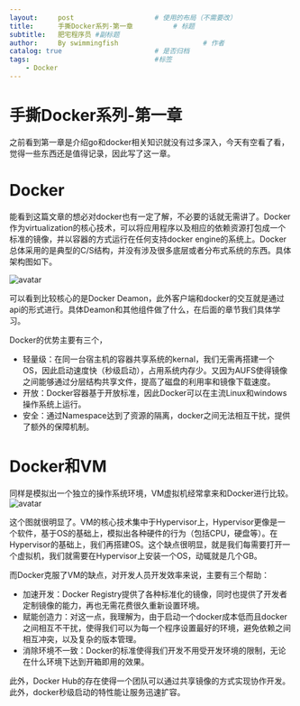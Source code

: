 ```yaml
---
layout:     post   				    # 使用的布局（不需要改）
title:      手撕Docker系列-第一章			# 标题 
subtitle:   肥宅程序员 #副标题
author:     By swimmingfish						# 作者
catalog: true 						# 是否归档
tags:								#标签
    - Docker
---
```


手撕Docker系列-第一章
===
之前看到第一章是介绍go和docker相关知识就没有过多深入，今天有空看了看，觉得一些东西还是值得记录，因此写了这一章。

# Docker

能看到这篇文章的想必对docker也有一定了解，不必要的话就无需讲了。Docker作为virtualization的核心技术，可以将应用程序以及相应的依赖资源打包成一个标准的镜像，并以容器的方式运行在任何支持docker engine的系统上。Docker总体采用的是典型的C/S结构，并没有涉及很多底层或者分布式系统的东西。具体架构图如下。

![avatar](https://wiki.aquasec.com/download/attachments/2854889/Docker_Architecture.png?version=1&modificationDate=1520172700553&api=v2)

可以看到比较核心的是Docker Deamon，此外客户端和docker的交互就是通过api的形式进行。具体Deamon和其他组件做了什么，在后面的章节我们具体学习。

Docker的优势主要有三个，

- 轻量级：在同一台宿主机的容器共享系统的kernal，我们无需再搭建一个OS，因此启动速度快（秒级启动），占用系统内存少。又因为AUFS使得镜像之间能够通过分层结构共享文件，提高了磁盘的利用率和镜像下载速度。
- 开放：Docker容器基于开放标准，因此Docker可以在主流Linux和windows操作系统上运行。
- 安全：通过Namespace达到了资源的隔离，docker之间无法相互干扰，提供了额外的保障机制。

# Docker和VM
同样是模拟出一个独立的操作系统环境，VM虚拟机经常拿来和Docker进行比较。
![avatar](https://wiki.aquasec.com/download/attachments/2854889/Container_VM_Implementation.png?version=1&modificationDate=1520172703952&api=v2)

这个图就很明显了。VM的核心技术集中于Hypervisor上，Hypervisor更像是一个软件，基于OS的基础上，模拟出各种硬件的行为（包括CPU，硬盘等）。在Hypervisor的基础上，我们再搭建OS。这个缺点很明显，就是我们每需要打开一个虚拟机，我们就需要在Hypervisor上安装一个OS，动辄就是几个GB。

而Docker克服了VM的缺点，对开发人员开发效率来说，主要有三个帮助：

- 加速开发：Docker Registry提供了各种标准化的镜像，同时也提供了开发者定制镜像的能力，再也无需花费很久重新设置环境。
- 赋能创造力：对这一点，我理解为，由于启动一个docker成本低而且docker之间相互不干扰，使得我们可以为每一个程序设置最好的环境，避免依赖之间相互冲突，以及复杂的版本管理。
- 消除环境不一致：Docker的标准使得我们开发不用受开发环境的限制，无论在什么环境下达到开箱即用的效果。

此外，Docker Hub的存在使得一个团队可以通过共享镜像的方式实现协作开发。此外，docker秒级启动的特性能让服务迅速扩容。